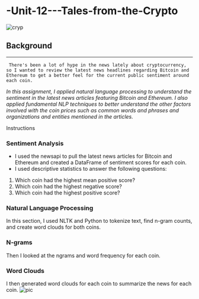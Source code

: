 # -Unit-12---Tales-from-the-Crypto
![cryp](https://th.bing.com/th/id/OIP.cSLo5gy5wkE_19NKAtPiNgHaCt?pid=ImgDet&rs=1)




## Background
---

` There's been a lot of hype in the news lately about cryptocurrency, so I wanted to review the latest news headlines regarding Bitcoin and Ethereum to get a better feel for the current public sentiment around each coin.` 


*In this assignment, I applied natural language processing to understand the sentiment in the latest news articles featuring Bitcoin and Ethereum. I also applied fundamental NLP techniques to better understand the other factors involved with the coin prices such as common words and phrases and organizations and entities mentioned in the articles.*



Instructions

### Sentiment Analysis
- I used the newsapi to pull the latest news articles for Bitcoin and Ethereum and created a DataFrame of sentiment scores for each coin.
- I used descriptive statistics to answer the following questions:

1. Which coin had the highest mean positive score?
2. Which coin had the highest negative score?
3. Which coin had the highest positive score?


### Natural Language Processing
In this section, I used NLTK and Python to tokenize text, find n-gram counts, and create word clouds for both coins.



### N-grams
Then I looked at the ngrams and word frequency for each coin.




### Word Clouds
I then generated word clouds for each coin to summarize the news for each coin.
![pic](./eth-word-cloud.png)
